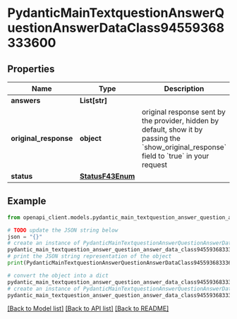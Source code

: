 # PydanticMainTextquestionAnswerQuestionAnswerDataClass94559368333600


## Properties

Name | Type | Description | Notes
------------ | ------------- | ------------- | -------------
**answers** | **List[str]** |  | [optional] 
**original_response** | **object** | original response sent by the provider, hidden by default, show it by passing the &#x60;show_original_response&#x60; field to &#x60;true&#x60; in your request | [optional] 
**status** | [**StatusF43Enum**](StatusF43Enum.md) |  | 

## Example

```python
from openapi_client.models.pydantic_main_textquestion_answer_question_answer_data_class94559368333600 import PydanticMainTextquestionAnswerQuestionAnswerDataClass94559368333600

# TODO update the JSON string below
json = "{}"
# create an instance of PydanticMainTextquestionAnswerQuestionAnswerDataClass94559368333600 from a JSON string
pydantic_main_textquestion_answer_question_answer_data_class94559368333600_instance = PydanticMainTextquestionAnswerQuestionAnswerDataClass94559368333600.from_json(json)
# print the JSON string representation of the object
print(PydanticMainTextquestionAnswerQuestionAnswerDataClass94559368333600.to_json())

# convert the object into a dict
pydantic_main_textquestion_answer_question_answer_data_class94559368333600_dict = pydantic_main_textquestion_answer_question_answer_data_class94559368333600_instance.to_dict()
# create an instance of PydanticMainTextquestionAnswerQuestionAnswerDataClass94559368333600 from a dict
pydantic_main_textquestion_answer_question_answer_data_class94559368333600_form_dict = pydantic_main_textquestion_answer_question_answer_data_class94559368333600.from_dict(pydantic_main_textquestion_answer_question_answer_data_class94559368333600_dict)
```
[[Back to Model list]](../README.md#documentation-for-models) [[Back to API list]](../README.md#documentation-for-api-endpoints) [[Back to README]](../README.md)


